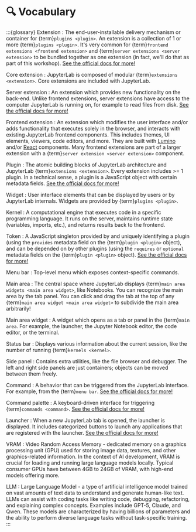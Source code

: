 # 🔍 Vocabulary

:::{glossary}
Extension
: The end-user-installable delivery mechanism or container for {term}`plugins <plugin>`.
An extension is a collection of 1 or more {term}`plugins <plugin>`.
It's very common for {term}`frontend extensions <frontend extension>` and
{term}`server extensions <server extension>` to be bundled together as one extension
(in fact, we'll do that as part of this workshop).
[See the official docs for more!](https://jupyterlab.readthedocs.io/en/stable/extension/extension_dev.html#overview-of-extensions)

Core extension
: JupyterLab is composed of modular {term}`extensions <extension>`.
Core extensions are included with JupyterLab.

Server extension
: An extension which provides new functionality on the back-end.
Unlike frontend extensions, server extensions have access to the computer JupyterLab is
running on, for example to read files from disk.
[See the official docs for more!](https://jupyter-server.readthedocs.io/en/stable/developers/extensions.html)

Frontend extension
: An extension which modifies the user interface and/or adds functionality that executes
solely in the browser, and interacts with existing JupyterLab frontend components.
This includes themes, UI elements, viewers, code editors, and more.
They are built with [Lumino](https://lumino.readthedocs.io/en/latest/) and/or
[React](https://react.dev/learn) components.
Many frontend extensions are part of a larger extension with a
{term}`server extension <server extension>` component.

Plugin
: The atomic building blocks of JupyterLab architecture and JupyterLab {term}`extensions <extension>`.
Every extension includes >= 1 plugin.
In a technical sense, a plugin is a JavaScript object with certain metadata fields.
[See the official docs for more!](https://jupyterlab.readthedocs.io/en/stable/extension/extension_dev.html#plugins)

Widget
: User interface elements that can be displayed by users or by JupyterLab internals.
Widgets are provided by {term}`plugins <plugin>`.

Kernel
: A computational engine that executes code in a specific programming language.
It runs on the server, maintains runtime state (variables, imports, etc.), and returns
results back to the frontend.

Token
: A JavaScript singleton provided by and uniquely identifying a plugin (using the
`provides` metadata field on the {term}`plugin <plugin>` object), and can be depended on
by other plugins (using the `requires` or `optional` metadata fields
on the {term}`plugin <plugin>` object).
[See the official docs for more!](https://jupyterlab.readthedocs.io/en/stable/extension/extension_dev.html#tokens)

Menu bar
: Top-level menu which exposes context-specific commands.

Main area
: The central space where JupyterLab displays {term}`main area widgets <main area widget>`,
like Notebooks.
You can recognize the main area by the tab panel.
You can click and drag the tab at the top of any {term}`main area widget <main area widget>`
to subdivide the main area arbitrarily!

Main area widget
: A widget which opens as a tab or panel in the {term}`main area`.
For example, the launcher, the Jupyter Notebook editor, the code editor, or the terminal.

Status bar
: Displays various information about the current session, like the number of running
{term}`kernels <kernel>`.

Side panel
: Contains extra utilities, like the file browser and debugger.
The left and right side panels are just containers; objects can be moved between them freely.

Command
: A behavior that can be triggered from the JupyterLab interface.
For example, from the {term}`menu bar`.
[See the official docs for more!](https://jupyterlab.readthedocs.io/en/latest/user/commands.html)

Command palette
: A keyboard-driven interface for triggering {term}`commands <command>`.
[See the official docs for more!](https://jupyterlab.readthedocs.io/en/stable/user/commands.html#command-palette)

Launcher
: When a new JupyterLab tab is opened, the launcher is displayed.
It includes categorized buttons to launch any applications that are registered with the launcher.
[See the official docs for more!](https://jupyterlab.readthedocs.io/en/latest/extension/extension_points.html#launcher)

VRAM
: Video Random Access Memory - dedicated memory on a graphics processing unit (GPU) used for storing image data, textures, and other graphics-related information.
In the context of AI development, VRAM is crucial for loading and running large language models locally.
Typical consumer GPUs have between 4GB to 24GB of VRAM, with high-end models offering more.

LLM
: Large Language Model - a type of artificial intelligence model trained on vast amounts of text data to understand and generate human-like text.
LLMs can assist with coding tasks like writing code, debugging, refactoring, and explaining complex concepts.
Examples include GPT-5, Claude, and Qwen.
These models are characterized by having billions of parameters and the ability to perform diverse language tasks without task-specific training.
:::
